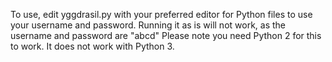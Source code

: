 To use, edit yggdrasil.py with your preferred editor for Python files to use your username and password. Running it as is will not work, as the username and password are "abcd"
Please note you need Python 2 for this to work. It does not work with Python 3.
